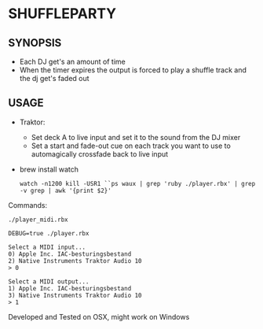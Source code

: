 SHUFFLEPARTY
============

SYNOPSIS
--------

- Each DJ get's an amount of time
- When the timer expires the output is forced to play a shuffle track and the dj get's faded out

USAGE
-----

- Traktor:
  - Set deck A to live input and set it to the sound from the DJ mixer
  - Set a start and fade-out cue on each track you want to use to automagically crossfade back to live input

- brew install watch

    `watch -n1200 kill -USR1 ``ps waux | grep 'ruby ./player.rbx' | grep -v grep | awk '{print $2}'`

Commands:

    ./player_midi.rbx

    DEBUG=true ./player.rbx

    Select a MIDI input...
    0) Apple Inc. IAC-besturingsbestand
    2) Native Instruments Traktor Audio 10
    > 0

    Select a MIDI output...
    1) Apple Inc. IAC-besturingsbestand
    3) Native Instruments Traktor Audio 10
    > 1

Developed and Tested on OSX, might work on Windows
